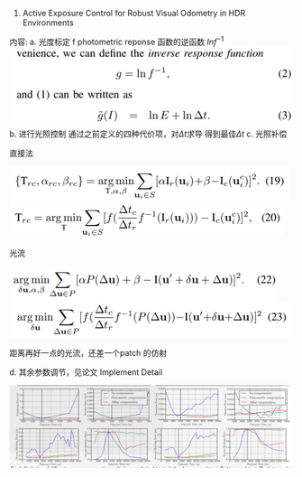 <!--
 * @Author: Liu Weilong
 * @Date: 2021-04-21 18:04:50
 * @LastEditors: Liu Weilong
 * @LastEditTime: 2021-07-08 16:43:12
 * @FilePath: /Codes/doc/paper/paper-21.4.20-21.4.30/doc.md
 * @Description: 
-->
1. Active Exposure Control for Robust Visual Odometry in
HDR Environments

内容:
a. 光度标定 f photometric reponse 函数的逆函数 $In f^{-1}$
![](./pic/5.png)
b. 进行光照控制 通过之前定义的四种代价项，对$\Delta t$求导
得到最佳$\Delta t$
c. 光照补偿

直接法

![](./pic/1.png)
![](./pic/2.png)

光流

![](./pic/3.png)
![](./pic/4.png)

距离再好一点的光流，还差一个patch 的仿射

d. 其余参数调节，见论文 Implement Detail

![](./pic/6.png)
